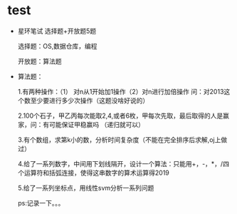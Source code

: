 # test
- 星环笔试
  选择题+开放题5题
    
    选择题：OS,数据仓库，编程
    
    开放题：算法题
    
- 算法题：
  
  1.有两种操作：（1） 对n从1开始加1操作（2）对n进行加倍操作 问：对2013这个数至少要进行多少次操作（这题没啥好说的）
  
  2.100个石子，甲乙丙每次能取2,4,或者6枚，甲每次先取，最后取得的人是赢家，问：有可能保证甲稳赢吗 （递归就可以）
  
  3.有个数组，求第k小的数，分析时间复杂度（不能在完全排序后求解,oj上做过）
  
  4.给了一系列数字，中间用下划线隔开，设计一个算法：只能用+，-，*，/四个运算符和括弧连接，使得这串数字的算术运算得2019
  
  5.给了一系列坐标点，用线性svm分析一系列问题
  
  
  ps:记录一下。。。
